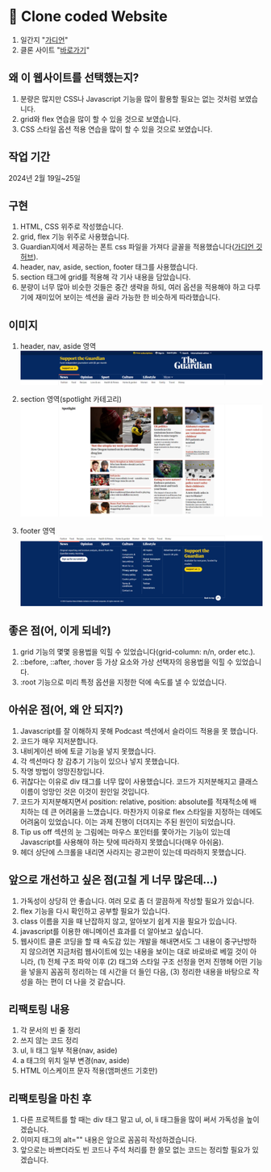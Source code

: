 # 👀 Clone coded Website

1. 일간지 "[가디언](https://www.theguardian.com/international)"
1. 클론 사이트 "[바로가기](https://hyejeong-clone-coding-theguardian.netlify.app/)"

## 왜 이 웹사이트를 선택했는지?

1. 분량은 많지만 CSS나 Javascript 기능을 많이 활용할 필요는 없는 것처럼 보였습니다.
1. grid와 flex 연습을 많이 할 수 있을 것으로 보였습니다.
1. CSS 스타일 옵션 적용 연습을 많이 할 수 있을 것으로 보였습니다.

## 작업 기간

2024년 2월 19일~25일

## 구현

1. HTML, CSS 위주로 작성했습니다.
1. grid, flex 기능 위주로 사용했습니다.
1. Guardian지에서 제공하는 폰트 css 파일을 가져다 글꼴을 적용했습니다([가디언 깃허브](https://github.com/guardian/fonts?tab=readme-ov-file)).
1. header, nav, aside, section, footer 태그를 사용했습니다.
1. section 태그에 grid를 적용해 각 기사 내용을 담았습니다.
1. 분량이 너무 많아 비슷한 것들은 중간 생략을 하되, 여러 옵션을 적용해야 하고 다루기에 재미있어 보이는 섹션을 골라 가능한 한 비슷하게 따라했습니다.

## 이미지

1. header, nav, aside 영역
![Header, Navigation bar, Aside](./README_preview/header_nav_aside.png)

1. section 영역(spotlight 카테고리)
![section](./README_preview/section.png)

1. footer 영역
![footer](./README_preview/footer.png)

## 좋은 점(어, 이게 되네?)
1. grid 기능의 몇몇 응용법을 익힐 수 있었습니다(grid-column: n/n, order etc.). 
1. ::before, ::after, :hover 등 가상 요소와 가상 선택자의 응용법을 익힐 수 있었습니다.
1. :root 기능으로 미리 특정 옵션을 지정한 덕에 속도를 낼 수 있었습니다.

## 아쉬운 점(어, 왜 안 되지?)
1. Javascript를 잘 이해하지 못해 Podcast 섹션에서 슬라이드 적용을 못 했습니다.
1. 코드가 매우 지저분합니다.
1. 내비게이션 바에 토글 기능을 넣지 못했습니다.
1. 각 섹션마다 창 감추기 기능이 있으나 넣지 못했습니다.
1. 작명 방법이 엉망진창입니다.
1. 귀찮다는 이유로 div 태그를 너무 많이 사용했습니다. 코드가 지저분해지고 클래스 이름이 엉망인 것은 이것이 원인일 것입니다.
1. 코드가 지저분해지면서 position: relative, position: absolute를 적재적소에 배치하는 데 큰 어려움을 느꼈습니다. 마찬가지 이유로 flex 스타일을 지정하는 데에도 어려움이 있었습니다. 이는 과제 진행이 더뎌지는 주된 원인이 되었습니다.
1. Tip us off 섹션의 눈 그림에는 마우스 포인터를 쫓아가는 기능이 있는데 Javascript를 사용해야 하는 탓에 따라하지 못했습니다(매우 아쉬움).
1. 헤더 상단에 스크롤을 내리면 사라지는 광고판이 있는데 따라하지 못했습니다.

## 앞으로 개선하고 싶은 점(고칠 게 너무 많은데...)
1. 가독성이 상당히 안 좋습니다. 여러 모로 좀 더 깔끔하게 작성할 필요가 있습니다.
1. flex 기능을 다시 확인하고 공부할 필요가 있습니다.
1. class 이름을 지을 때 난잡하지 않고, 알아보기 쉽게 지을 필요가 있습니다.
1. javascript를 이용한 애니메이션 효과를 더 알아보고 싶습니다.
1. 웹사이트 클론 코딩을 할 때 속도감 있는 개발을 해내면서도 그 내용이 중구난방하지 않으려면 지금처럼 웹사이트에 있는 내용을 보이는 대로 바로바로 베낄 것이 아니라, (1) 전체 구조 파악 이후 (2) 태그와 스타일 구조 선정을 먼저 진행해 어떤 기능을 넣을지 꼼꼼히 정리하는 데 시간을 더 들인 다음, (3) 정리한 내용을 바탕으로 작성을 하는 편이 더 나을 것 같습니다.

## 리팩토링 내용
1. 각 문서의 빈 줄 정리
1. 쓰지 않는 코드 정리
1. ul, li 태그 일부 적용(nav, aside)
1. a 태그의 위치 일부 변경(nav, aside)
1. HTML 이스케이프 문자 적용(앰퍼샌드 기호만)

## 리팩토링을 마친 후
1. 다른 프로젝트를 할 때는 div 태그 말고 ul, ol, li 태그들을 많이 써서 가독성을 높이겠습니다.
1. 이미지 태그의 alt="" 내용은 앞으로 꼼꼼히 작성하겠습니다.
1. 앞으로는 바쁘더라도 빈 코드나 주석 처리를 한 쓸모 없는 코드는 정리할 필요가 있겠습니다.